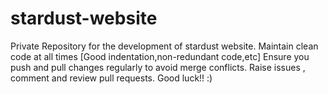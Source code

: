 # stardust-website

Private Repository for the development of stardust website.
Maintain clean code at all times [Good indentation,non-redundant code,etc]
Ensure you push and pull changes regularly to avoid merge conflicts.
Raise issues , comment and review pull requests.
Good luck!! :)
